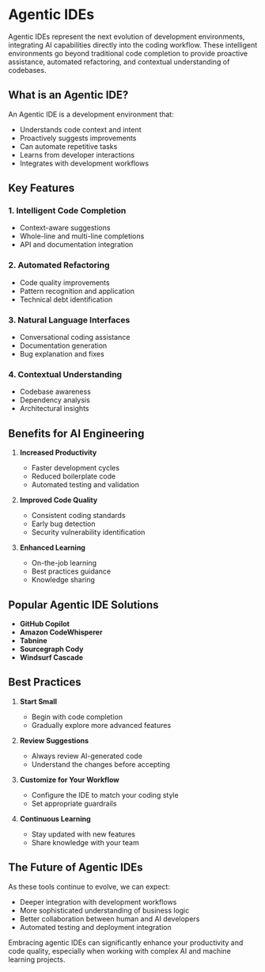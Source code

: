 # Agentic IDEs

Agentic IDEs represent the next evolution of development environments, integrating AI capabilities directly into the coding workflow. These intelligent environments go beyond traditional code completion to provide proactive assistance, automated refactoring, and contextual understanding of codebases.

## What is an Agentic IDE?

An Agentic IDE is a development environment that:
- Understands code context and intent
- Proactively suggests improvements
- Can automate repetitive tasks
- Learns from developer interactions
- Integrates with development workflows

## Key Features

### 1. Intelligent Code Completion

- Context-aware suggestions
- Whole-line and multi-line completions
- API and documentation integration

### 2. Automated Refactoring

- Code quality improvements
- Pattern recognition and application
- Technical debt identification

### 3. Natural Language Interfaces

- Conversational coding assistance
- Documentation generation
- Bug explanation and fixes

### 4. Contextual Understanding

- Codebase awareness
- Dependency analysis
- Architectural insights

## Benefits for AI Engineering

1. **Increased Productivity**
   - Faster development cycles
   - Reduced boilerplate code
   - Automated testing and validation

2. **Improved Code Quality**
   - Consistent coding standards
   - Early bug detection
   - Security vulnerability identification

3. **Enhanced Learning**
   - On-the-job learning
   - Best practices guidance
   - Knowledge sharing

## Popular Agentic IDE Solutions

- **GitHub Copilot**
- **Amazon CodeWhisperer**
- **Tabnine**
- **Sourcegraph Cody**
- **Windsurf Cascade**

## Best Practices

1. **Start Small**
   - Begin with code completion
   - Gradually explore more advanced features

2. **Review Suggestions**
   - Always review AI-generated code
   - Understand the changes before accepting

3. **Customize for Your Workflow**
   - Configure the IDE to match your coding style
   - Set appropriate guardrails

4. **Continuous Learning**
   - Stay updated with new features
   - Share knowledge with your team

## The Future of Agentic IDEs

As these tools continue to evolve, we can expect:
- Deeper integration with development workflows
- More sophisticated understanding of business logic
- Better collaboration between human and AI developers
- Automated testing and deployment integration

Embracing agentic IDEs can significantly enhance your productivity and code quality, especially when working with complex AI and machine learning projects.
